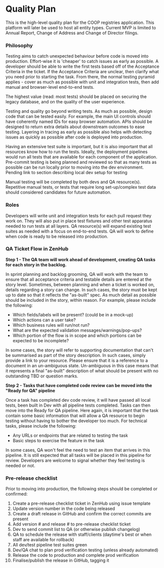 # Quality Plan
This is the high-level quality plan for the COOP registries application. This platform will later be used to host all entity types. Current MVP is limited to Annual Report, Change of Address and Change of Director filings.

### Philosophy 
Testing aims to catch unexpected behaviour before code is moved into production. Effort-wise it is 'cheaper' to catch issues as early as possible. A developer should be able to write the first tests based off of the Acceptance Criteria in the ticket. If the Acceptance Criteria are unclear, then clarify what you need prior to starting the task. From there, the normal testing pyramid applies - cover as much as possible with unit and integration tests, then add manual and browser-level end-to-end tests.  

The highest value (read: most tests) should be placed on securing the legacy database, and on the quality of the user experience.

Testing and quality go beyond writing tests. As much as possible, design code that can be tested easily. For example, the main UI controls should have coherently named IDs for easy browser automation. APIs should be designed to return extra details about downstream outcomes to ease testing. Layering in tracing as early as possible also helps with detecting issues as quickly as possible after code is deployed into production.

Having an extensive test suite is important, but it is also important that all resources know how to run the tests. Ideally, the deployment pipelines would run all tests that are available for each component of the application. Pre-commit testing is being planned and reviewed so that as many tests as possible can be run locally prior to moving into the dev environment. Pending link to section describing local dev setup for testing

Manual testing will be completed by both devs and QA resource(s). Repetitive manual tests, or tests that require long set-up/complex test data should considered candidates for future automation.

### Roles
Developers will write unit and integration tests for each pull request they work on. They will also put in place test fixtures and other test apparatus needed to run tests at all layers.
QA resource(s) will expand existing test suites as needed with a focus on end-to-end tests. QA will work to define when code is ready to be released into production. 

### QA Ticket Flow in ZenHub
**Step 1 - The QA team will work ahead of development, creating QA tasks for each story in the backlog.**

In sprint planning and backlog grooming, QA will work with the team to ensure that all acceptance criteria and testable details are entered at the story level. Sometimes, between planning and when a ticket is worked on, details regarding a story can change. In such cases, the story must be kept up to date so that it reflects the "as-built" spec. As much detail as possible should be included in the story, within reason. For example, please include the following:
- Which fields/labels will be present? (could be in a mock-up)
- Which actions can a user take?  
- Which business rules will run/not run?
- What are the expected validation messages/warnings/pop-ups?
- Which portion of the flow is in scope and which portions can be expected to be incomplete?

In some cases, the story will refer to supporting documentation that can't be summarised as part of the story description. In such cases, simply provide a link to your resource. Please ensure that it is a reference to a document in an un-ambiguous state. Un-ambiguous in this case means that it represents a final "as-built" description of what should be present with no outstanding TBD or question marks.

**Step 2 - Tasks that have completed code review can be moved into the "Ready for QA" pipeline**

Once a task has completed dev code review, it will have passed all local tests, been built in Dev with all pipeline tests completed. Tasks can then move into the Ready for QA pipeline. Here again, it is important that the task contain some basic information that will allow a QA resource to begin testing without having to bother the developer too much. For technical tasks, please include the following:
- Any URLs or endpoints that are related to testing the task 
- Basic steps to exercise  the feature in the task

In some cases, QA won't feel the need to test an item that arrives in this pipeline. It is still expected that all tasks will be placed in this pipeline for review. Developers are welcome to signal whether they feel testing is needed or not.

### Pre-release checklist
Prior to moving into production, the following steps should be completed or confirmed:
1. Create a pre-release checklist ticket in ZenHub using issue template
2. Update version number in the code being released
3. Create a draft release in GitHub and confirm the correct commits are present
4. Add version # and release # to pre-release checklist ticket
5. Dev to send commit list to QA (or otherwise publish changelog)
6. QA to schedule the release with staff/clients (daytime's best or when staff are available for rollback)
7. All dev/test pipeline test suites green
8. Dev/QA chat to plan prod verification testing (unless already automated)
9. Release the code to production and complete prod verification
10. Finalise/publish the release in GitHub, tagging it